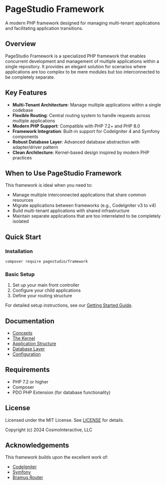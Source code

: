 # PageStudio Framework

A modern PHP framework designed for managing multi-tenant applications and facilitating application transitions.

## Overview

PageStudio Framework is a specialized PHP framework that enables concurrent development and management of multiple applications within a single repository. It provides an elegant solution for scenarios where applications are too complex to be mere modules but too interconnected to be completely separate.

## Key Features

- **Multi-Tenant Architecture**: Manage multiple applications within a single codebase
- **Flexible Routing**: Central routing system to handle requests across multiple applications
- **Modern PHP Support**: Compatible with PHP 7.2+ and PHP 8.0
- **Framework Integration**: Built-in support for CodeIgniter 4 and Symfony components
- **Robust Database Layer**: Advanced database abstraction with adapter/driver pattern
- **Clean Architecture**: Kernel-based design inspired by modern PHP practices

## When to Use PageStudio Framework

This framework is ideal when you need to:

- Manage multiple interconnected applications that share common resources
- Migrate applications between frameworks (e.g., CodeIgniter v3 to v4)
- Build multi-tenant applications with shared infrastructure
- Maintain separate applications that are too interrelated to be completely isolated

## Quick Start

### Installation

```bash
composer require pagestudio/framework
```

### Basic Setup

1. Set up your main front controller
2. Configure your child applications
3. Define your routing structure

For detailed setup instructions, see our [Getting Started Guide](docs/getting-started.md).

## Documentation

- [Concepts](docs/concepts/README.md)
- [The Kernel](docs/the-kernel.md)
- [Application Structure](docs/concepts/application-structure.md)
- [Database Layer](docs/concepts/database.md)
- [Configuration](docs/concepts/configuration.md)

## Requirements

- PHP 7.2 or higher
- Composer
- PDO PHP Extension (for database functionality)

## License

Licensed under the MIT License. See [LICENSE](LICENSE) for details.

Copyright (c) 2024 CosmoInteractive, LLC

## Acknowledgements

This framework builds upon the excellent work of:
- [CodeIgniter](http://codeigniter.com)
- [Symfony](https://symfony.com)
- [Bramus Router](https://github.com/bramus/router)